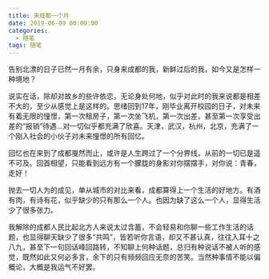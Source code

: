 ```yaml
---
title: 来成都一个月
date: 2019-06-09 00:00:00
categories:
  - 随笔
tags: 随笔
---
```


告别北漂的日子已然一月有余，只身来成都的我，新鲜过后的我，如今又是怎样一种境地？

说实在话，除却对故乡的些许依恋，无论身处何地，似乎对此时的我来说都是相差不大的，至少从感觉上是这样的。思绪回到17年，刚毕业离开校园的日子，对未来有着无限的憧憬，第一次租房子，第一次坐飞机，第一次出差，甚至第一次享受出差的“报销”待遇...对一切似乎都充满了欣喜。天津，武汉，杭州，北京，充满了一个刚入社会的小伙子对未来憧憬的所有回忆。

回忆也在来到了成都戛然而止，或许是人生跨过了一个分界线，从前的一切已是遥不可及。回首相望，只能看到远方有一个朦胧的身影对你摆摆手，对你说：青春，走好！

<!-- more -->

抛去一切人为的成见，单从城市的对比来看，成都算得上一个生活的好地方。有酒有肉，有诗有花，似乎缺少的只有那么一个人。也因为缺了这么一个人，显得生活少了很多张力。

我解除的成都人民比起北方人来说太过含蓄，不会轻易和你聊一些工作生活的话题，也显得聊天缺少了很多“共鸣”，皆若听你言语，却又不甚认真，往往入耳十之八九，甚至下一句回话峰回路转，不知聊上何种话题，总归有种说话不被人听的感觉，既然如此又何必多言，余下的只有频频回应无奈的苦笑。当然种事情不能以偏概论，大概是我运气不好罢。